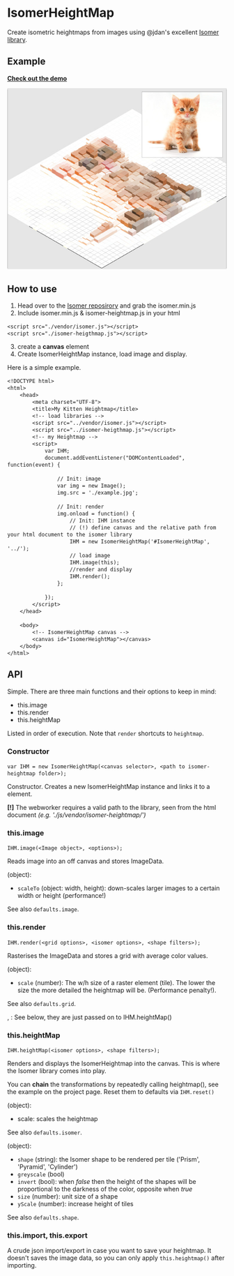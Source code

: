 # IsomerHeightMap #

Create isometric heightmaps from images using @jdan's excellent [Isomer library](http://jdan.github.io/isomer/). 
 
## Example ##

**[Check out the demo](http://robosparrow.github.io/IsomerHeightMap)**
 
![An example](./assets/kittenheightmap.jpg)

## How to use ##

1. Head over to the [Isomer reposirory](https://github.com/jdan/isomer) and grab the isomer.min.js
2. Include isomer.min.js & isomer-heightmap.js in your html

```
<script src="./vendor/isomer.js"></script>
<script src="./isomer-heigthmap.js"></script>
```
3. create a **canvas** element
4. Create IsomerHeightMap instance, load image and display.

Here is a simple example.

```
<!DOCTYPE html>
<html>
	<head>
		<meta charset="UTF-8">
		<title>My Kitten Heightmap</title>
		<!-- load libraries -->
		<script src="../vendor/isomer.js"></script>
		<script src="../isomer-heigthmap.js"></script>
		<!-- my Heightmap -->
		<script>
			var IHM;
			document.addEventListener("DOMContentLoaded", function(event) {

				// Init: image
				var img = new Image();
				img.src = './example.jpg';
				
				// Init: render
				img.onload = function() {
					// Init: IHM instance
                    // (!) define canvas and the relative path from your html document to the isomer library
					IHM = new IsomerHeightMap('#IsomerHeightMap', '../');
					// load image
					IHM.image(this);
					//render and display
					IHM.render();
				};
			
			});
		</script>
	</head>
	
	<body>
		<!-- IsomerHeightMap canvas -->
        <canvas id="IsomerHeightMap"></canvas>
	</body>
</html> 
```

## API ##

Simple. There are three main functions and their options to keep in mind:

* this.image
* this.render
* this.heightMap

Listed in order of execution. Note that `render` shortcuts to `heightmap`.

### Constructor ###

```
var IHM = new IsomerHeightMap(<canvas selector>, <path to isomer-heightmap folder>);
```

Constructor. Creates a new IsomerHeightMap instance and links it to a <canvas> element.

**[!]** The webworker requires a valid path to the library, seen from the html document *(e.g. './js/vendor/isomer-heightmap/')*

### this.image ###

```
IHM.image(<Image object>, <options>);
```

Reads image into an off canvas and stores ImageData.

<options> (object):

 * `scaleTo` (object: width, height): down-scales larger images  to a certain width or height (performance!)

See also `defaults.image`.

### this.render ###

```
IHM.render(<grid options>, <isomer options>, <shape filters>);
```

Rasterises the ImageData and stores a grid with average color values.

<grid options> (object):

 * `scale` (number): The w/h size of a raster element (tile). The lower the size the more detailed the heightmap will be. (Performance penalty!).

See also `defaults.grid`.

<isomer options>, <shape filters>: See below, they are just passed on to IHM.heightMap()

### this.heightMap ###

```
IHM.heightMap(<isomer options>, <shape filters>);
```

Renders and displays the IsomerHeightmap into the canvas. This is where the Isomer library comes into play.

You can **chain** the transformations by repeatedly calling heightmap(), see the example on the project page. Reset them to defaults via `IHM.reset()`

<isomer options> (object):

 * scale: scales the heightmap
 
See also `defaults.isomer`.
 
<shape filters> (object):

 * `shape` (string): the Isomer shape to be rendered per tile ('Prism', 'Pyramid', 'Cylinder')
 * `greyscale` (bool)
 * `invert` (bool): when *false* then the height of the shapes will be proportional to the darkness of the color, opposite when *true*
 * `size` (number): unit size of a shape
 * `yScale` (number): increase height of tiles

See also `defaults.shape`.

### this.import, this.export ###

A crude json import/export in case you want to save your heightmap. It doesn't saves the image data, so you can only apply `this.heightmap()` after importing.
